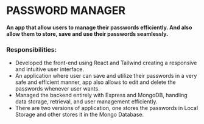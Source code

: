 # PASSWORD MANAGER
**An app that allow users to manage their passwords efficiently. And also allow them to store, save and use their passwords seamlessly.**
### Responsibilities:
+ Developed the front-end using React and Tailwind creating a responsive and intuitive user interface.
+	An application where user can save and utilize their passwords in a very safe and efficient manner, app also allows to edit and delete the passwords whenever user wants.
+	Managed the backend entirely with Express and MongoDB, handling data storage, retrieval, and user management efficiently.
+	There are two versions of application, one stores the passwords in Local Storage and other stores it in the Mongo Database.
